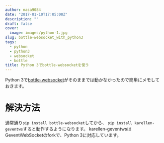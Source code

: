```yaml
---
author: nasa9084
date: "2017-01-10T17:05:00Z"
description: ""
draft: false
cover:
  image: images/python-1.jpg
slug: bottle-websocket_with_python3
tags:
  - python
  - python3
  - websocket
  - bottle
title: Python 3でbottle-websocketを使う
---
```



Python 3で[bottle-websocket](https://github.com/zeekay/bottle-websocket)がそのままでは動かなかったので簡単にメモしておきます。

# 解決方法
通常通り`pip install bottle-websocket`してから、 `pip install karellen-geventws`すると動作するようになります。
karellen-geventwsはGeventWebSocketのforkで、Python 3に対応しています。

